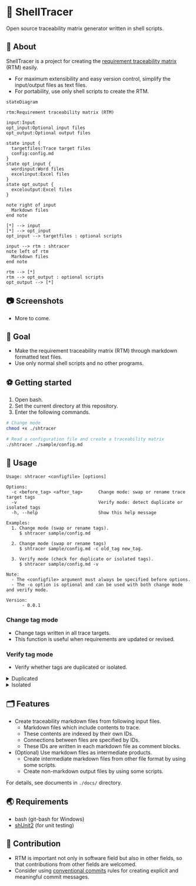 # 🐚 ShellTracer

Open source traceability matrix generator written in shell scripts.

## 🚩 About

ShellTracer is a project for creating the [requirement traceability matrix](https://en.wikipedia.org/wiki/Traceability_matrix) (RTM) easily.

* For maximum extensibility and easy version control, simplify the input/output files as text files.
* For portability, use only shell scripts to create the RTM.

```mermaid
stateDiagram

rtm:Requirement traceability matrix (RTM)

input:Input
opt_input:Optional input files
opt_output:Optional output files

state input {
  targetfiles:Trace target files
  config:config.md
}
state opt_input {
  wordinput:Word files
  excelinput:Excel files
}
state opt_output {
  exceloutput:Excel files
}

note right of input
  Markdown files
end note

[*] --> input
[*] --> opt_input
opt_input --> targetfiles : optional scripts

input --> rtm : shtracer
note left of rtm
  Markdown files
end note

rtm --> [*]
rtm --> opt_output : optional scripts
opt_output --> [*]
```

## 📷 Screenshots

* More to come.

## 🥅 Goal

* Make the requirement traceability matrix (RTM) through markdown formatted text files.
* Use only normal shell scripts and no other programs.

## ⚽ Getting started

1. Open bash.
1. Set the current directory at this repository.
1. Enter the following commands.

```bash
# Change mode
chmod +x ./shtracer

# Read a configuration file and create a traceability matrix
./shtracer ./sample/config.md
```

## 🚀 Usage

```text
Usage: shtracer <configfile> [options]

Options:
  -c <before_tag> <after_tag>      Change mode: swap or rename trace target tags
  -v                               Verify mode: detect duplicate or isolated tags
  -h, --help                       Show this help message

Examples:
  1. Change mode (swap or rename tags).
     $ shtracer sample/config.md

  2. Change mode (swap or rename tags)
     $ shtracer sample/config.md -c old_tag new_tag.

  3. Verify mode (check for duplicate or isolated tags).
     $ shtracer sample/config.md -v

Note:
  - The <configfile> argument must always be specified before options.
  - The -o option is optional and can be used with both change mode and verify mode.

Version:
      - 0.0.1
```

### Change tag mode

* Change tags written in all trace targets.
* This function is useful when requirements are updated or revised.

### Verify tag mode

* Verify whether tags are duplicated or isolated.

<details>
<summary>Duplicated</summary>

#### Duplicated

```markdown
<!-- in file1 -->
<!-- @TAG1@ -->
## TEST TARGET 1
```

```markdown
<!-- in file2 -->
<!-- @TAG1@ -->
## TEST TARGET 2
```

</details>

<details>
<summary>Isolated</summary>

#### Isolated

```markdown
<!-- in file1 -->
<!-- @TAG1@ -->
## TEST TARGET 1
```

* Except for this, `@TAG1@` never appears in the trace targets.

</details>

## 🗂️ Features

* Create traceability markdown files from following input files.
  * Markdown files which include contents to trace.
  * These contents are indexed by their own IDs.
  * Connections between files are specified by IDs.
  * These IDs are written in each markdown file as comment blocks.
* (Optional) Use markdown files as intermediate products.
  * Create intermediate markdown files from other file format by using some scripts.
  * Create non-markdown output files by using some scripts.

For details, see documents in `./docs/` directory.

## 🌏 Requirements

* bash (git-bash for Windows)
* [shUnit2](https://github.com/kward/shunit2) (for unit testing)

## 📝 Contribution

* RTM is important not only in software field but also in other fields, so that contributions from other fields are welcomed.
* Consider using [conventional commits](https://www.conventionalcommits.org/en/v1.0.0/) rules for creating explicit and meaningful commit messages.
